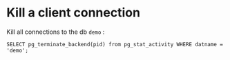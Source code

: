 # Kill a client connection 

Kill all connections to the db `demo` :
```
SELECT pg_terminate_backend(pid) from pg_stat_activity WHERE datname = 'demo';
```

